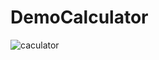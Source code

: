 # DemoCalculator
![caculator](https://user-images.githubusercontent.com/42857186/77839859-f2328e80-71aa-11ea-83da-1c334b4635f6.png)
